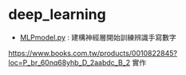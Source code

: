 # deep_learning
* [MLPmodel.py](/MLPmodel.py/) : 建構神經層開始訓練辨識手寫數字

https://www.books.com.tw/products/0010822845?loc=P_br_60nq68yhb_D_2aabdc_B_2 實作  
